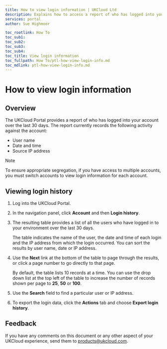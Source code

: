 ```yaml
---
title: How to view login information | UKCloud Ltd
description: Explains how to access a report of who has logged into your environment
services: portal
author: Sue Highmoor

toc_rootlink: How To
toc_sub1:
toc_sub2:
toc_sub3:
toc_sub4:
toc_title: View login information
toc_fullpath: How To/ptl-how-view-login-info.md
toc_mdlink: ptl-how-view-login-info.md
---
```


# How to view login information

## Overview

The UKCloud Portal provides a report of who has logged into your account over the last 30 days. The report currently records the following activity against the account:

- User name
- Date and time
- Source IP address

> [!NOTE]
> To ensure appropriate segregation, if you have access to multiple accounts, you must switch accounts to view login information for each account.

## Viewing login history

1. Log into the UKCloud Portal.

2. In the navigation panel, click **Account** and then **Login history**.

3. The resulting table provides a list of all the users who have logged in to your environment over the last 30 days.

    The table indicates the name of the user, the date and time of each login and the IP address from which the login occurred. You can sort the results by user name, date or IP address.

4. Use the **Next** link at the bottom of the table to page through the results, or click a page number to go directly to that page.

    By default, the table lists 10 records at a time. You can use the drop down list at the top left of the table to increase the number of records shown per page to **25**, **50** or **100**.

5. Use the **Search** field to find a particular user or IP address.

6. To export the login data, click the **Actions** tab and choose **Export login history**.

## Feedback

If you have any comments on this document or any other aspect of your UKCloud experience, send them to <products@ukcloud.com>.